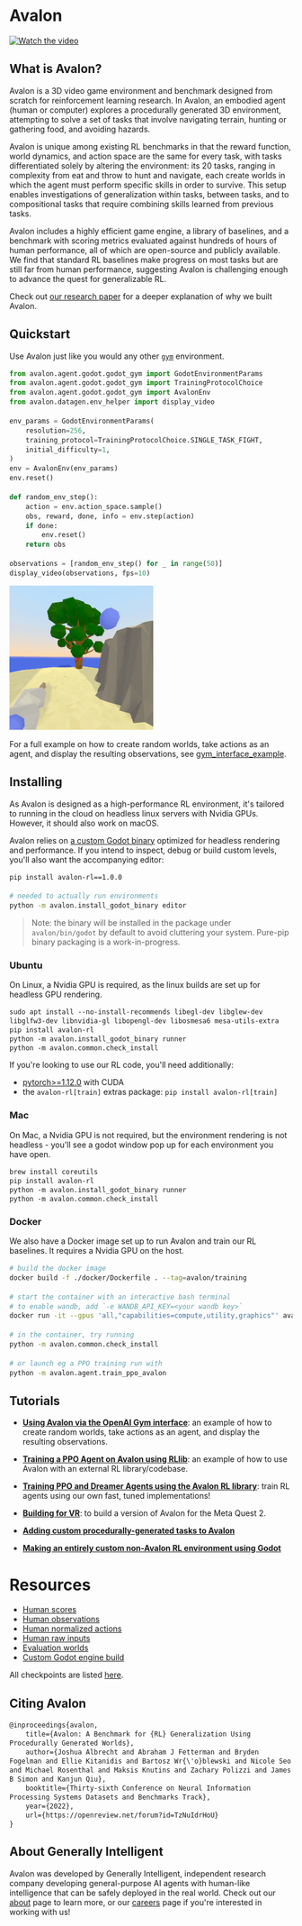 
# Avalon


[![Watch the video](https://i3.ytimg.com/vi/4M-J11yMpD8/maxresdefault.jpg)](https://www.youtube.com/watch?v=4M-J11yMpD8)

## What is Avalon?

Avalon is a 3D video game environment and benchmark designed from scratch for reinforcement learning research. In Avalon, an embodied agent (human or computer) explores a procedurally generated 3D environment, attempting to solve a set of tasks that involve navigating terrain, hunting or gathering food, and avoiding hazards.

Avalon is unique among existing RL benchmarks in that the reward function, world dynamics, and action space are the same for every task, with tasks differentiated solely by altering the environment: its 20 tasks, ranging in complexity from eat and throw to hunt and navigate, each create worlds in which the agent must perform specific skills in order to survive. This setup enables investigations of generalization within tasks, between tasks, and to compositional tasks that require combining skills learned from previous tasks.

Avalon includes a highly efficient game engine, a library of baselines, and a benchmark with scoring metrics evaluated against hundreds of hours of human performance, all of which are open-source and publicly available. We find that standard RL baselines make progress on most tasks but are still far from human performance, suggesting Avalon is challenging enough to advance the quest for generalizable RL.

Check out [our research paper](https://openreview.net/pdf?id=TzNuIdrHoU) for a deeper explanation of why we built Avalon.

## Quickstart

Use Avalon just like you would any other [`gym`](https://github.com/openai/gym) environment.

```python
from avalon.agent.godot.godot_gym import GodotEnvironmentParams
from avalon.agent.godot.godot_gym import TrainingProtocolChoice
from avalon.agent.godot.godot_gym import AvalonEnv
from avalon.datagen.env_helper import display_video

env_params = GodotEnvironmentParams(
    resolution=256,
    training_protocol=TrainingProtocolChoice.SINGLE_TASK_FIGHT,
    initial_difficulty=1,
)
env = AvalonEnv(env_params)
env.reset()

def random_env_step():
    action = env.action_space.sample()
    obs, reward, done, info = env.step(action)
    if done:
        env.reset()
    return obs

observations = [random_env_step() for _ in range(50)]
display_video(observations, fps=10)
```

![notebook output](./docs/media/avalon_notebook_demo.gif)

For a full example on how to create random worlds, take actions as an agent, and display the resulting observations, see [gym_interface_example](./notebooks/gym_interface_example.sync.ipynb).

## Installing

As Avalon is designed as a high-performance RL environment, it's tailored to running in the cloud on headless linux servers with Nvidia GPUs. However, it should also work on macOS.

Avalon relies on [a custom Godot binary](https://github.com/Avalon-Benchmark/godot) optimized for headless rendering and performance. If you intend to inspect, debug or build custom levels, you'll also want the accompanying editor:
```sh
pip install avalon-rl==1.0.0

# needed to actually run environments
python -m avalon.install_godot_binary editor
```

> Note: the binary will be installed in the package under `avalon/bin/godot` by default to avoid cluttering your system.
> Pure-pip binary packaging is a work-in-progress.

### Ubuntu

On Linux, a Nvidia GPU is required, as the linux builds are set up for headless GPU rendering.

```
sudo apt install --no-install-recommends libegl-dev libglew-dev libglfw3-dev libnvidia-gl libopengl-dev libosmesa6 mesa-utils-extra
pip install avalon-rl
python -m avalon.install_godot_binary runner
python -m avalon.common.check_install
```

If you're looking to use our RL code, you'll need additionally:
- [pytorch>=1.12.0](https://pytorch.org/get-started/locally/) with CUDA
- the `avalon-rl[train]` extras package: `pip install avalon-rl[train]`

### Mac

On Mac, a Nvidia GPU is not required, but the environment rendering is not headless - you'll see a godot window pop up for each environment you have open.

```
brew install coreutils
pip install avalon-rl
python -m avalon.install_godot_binary runner
python -m avalon.common.check_install
```

### Docker

We also have a Docker image set up to run Avalon and train our RL baselines. It requires a Nvidia GPU on the host.

```bash
# build the docker image
docker build -f ./docker/Dockerfile . --tag=avalon/training

# start the container with an interactive bash terminal
# to enable wandb, add `-e WANDB_API_KEY=<your wandb key>`
docker run -it --gpus 'all,"capabilities=compute,utility,graphics"' avalon/training bash

# in the container, try running
python -m avalon.common.check_install

# or launch eg a PPO training run with
python -m avalon.agent.train_ppo_avalon
```


## Tutorials

- [**Using Avalon via the OpenAI Gym interface**](./notebooks/gym_interface_example.sync.ipynb): an example of how to create random worlds, 
take actions as an agent, and display the resulting observations.

- [**Training a PPO Agent on Avalon using RLlib**](./notebooks/rllib_tutorial.sync.ipynb): an example of how to use Avalon with an external RL library/codebase.

- [**Training PPO and Dreamer Agents using the Avalon RL library**](./docs/avalon_baselines.md): train RL agents using our own fast, tuned implementations!

- [**Building for VR**](*./notebooks/create_oculus_build.sync.ipynb):
to build a version of Avalon for the Meta Quest 2.

- [**Adding custom procedurally-generated tasks to Avalon**](./docs/tutorial_add_task/)

- [**Making an entirely custom non-Avalon RL environment using Godot**](./docs/tutorial_custom_env)

# Resources

* [Human scores](https://avalon-benchmark.s3.us-west-2.amazonaws.com/avalon__human_scores__935781fe-267d-4dcd-9698-714cc891e985.json)
* [Human observations](https://avalon-benchmark.s3.us-west-2.amazonaws.com/avalon__all_observations__935781fe-267d-4dcd-9698-714cc891e985.tar.gz)
* [Human normalized actions](https://avalon-benchmark.s3.us-west-2.amazonaws.com/avalon__all_actions__935781fe-267d-4dcd-9698-714cc891e985.tar.gz)
* [Human raw inputs](https://avalon-benchmark.s3.us-west-2.amazonaws.com/avalon__all_human_inputs__935781fe-267d-4dcd-9698-714cc891e985.tar.gz)
* [Evaluation worlds](https://avalon-benchmark.s3.us-west-2.amazonaws.com/avalon_worlds__2f788115-ea32-4041-8cae-6e7cd33091b7.tar.gz)
* [Custom Godot engine build](https://github.com/Avalon-Benchmark/godot/releases/)

All checkpoints are listed [here](./docs/checkpoints.md).

## Citing Avalon

```
@inproceedings{avalon,
    title={Avalon: A Benchmark for {RL} Generalization Using Procedurally Generated Worlds},
    author={Joshua Albrecht and Abraham J Fetterman and Bryden Fogelman and Ellie Kitanidis and Bartosz Wr{\'o}blewski and Nicole Seo and Michael Rosenthal and Maksis Knutins and Zachary Polizzi and James B Simon and Kanjun Qiu},
    booktitle={Thirty-sixth Conference on Neural Information Processing Systems Datasets and Benchmarks Track},
    year={2022},
    url={https://openreview.net/forum?id=TzNuIdrHoU}
}
```

## About Generally Intelligent

Avalon was developed by Generally Intelligent, independent research company developing general-purpose AI agents with human-like intelligence that can be safely deployed in the real world. Check out our [about](https://generallyintelligent.com/about) page to learn more, or our [careers](https://generallyintelligent.com/careers) page if you're interested in working with us!
